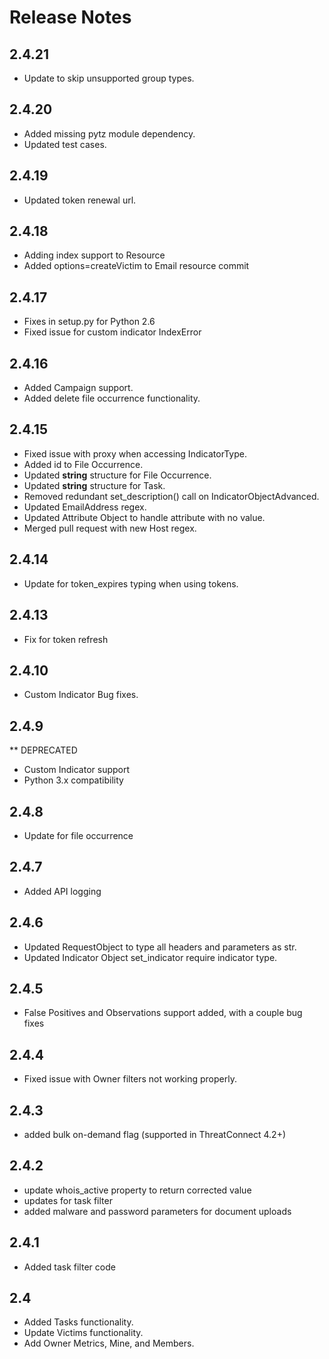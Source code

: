 # Release Notes

## 2.4.21
+ Update to skip unsupported group types.

## 2.4.20
+ Added missing pytz module dependency.
+ Updated test cases.

## 2.4.19
+ Updated token renewal url.

## 2.4.18
+ Adding index support to Resource
+ Added options=createVictim to Email resource commit

## 2.4.17
+ Fixes in setup.py for Python 2.6
+ Fixed issue for custom indicator IndexError

## 2.4.16
+ Added Campaign support.
+ Added delete file occurrence functionality.

## 2.4.15
+ Fixed issue with proxy when accessing IndicatorType.
+ Added id to File Occurrence.
+ Updated __string__ structure for File Occurrence.
+ Updated __string__ structure for Task.
+ Removed redundant set_description() call on IndicatorObjectAdvanced.
+ Updated EmailAddress regex.
+ Updated Attribute Object to handle attribute with no value.
+ Merged pull request with new Host regex.

## 2.4.14
+ Update for token_expires typing when using tokens.

## 2.4.13
+ Fix for token refresh

## 2.4.10
+ Custom Indicator Bug fixes.

## 2.4.9
** DEPRECATED
+ Custom Indicator support
+ Python 3.x compatibility

## 2.4.8
+ Update for file occurrence

## 2.4.7
+ Added API logging

## 2.4.6
+ Updated RequestObject to type all headers and parameters as str.
+ Updated Indicator Object set_indicator require indicator type.

## 2.4.5
+ False Positives and Observations support added, with a couple bug fixes

## 2.4.4
+ Fixed issue with Owner filters not working properly.

## 2.4.3
+ added bulk on-demand flag (supported in ThreatConnect 4.2+)

## 2.4.2
+ update whois_active property to return corrected value
+ updates for task filter
+ added malware and password parameters for document uploads

## 2.4.1
+ Added task filter code

## 2.4
+ Added Tasks functionality.
+ Update Victims functionality.
+ Add Owner Metrics, Mine, and Members.